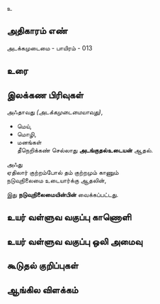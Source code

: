 உ


## அதிகாரம் எண்

அடக்கமுடைமை - பாயிரம் - 013
## உரை


## இலக்கண பிரிவுகள் 

அஃதாவது _(அடக்கமுடைமையாவது)_,  

* மெய்,  
* மொழி,  
* மனங்கள்  
தீநெறிக்கண் செல்லாது **அடங்குதல்உடையன்** ஆதல்.  

அஃது  
ஏதிலார் குற்றம்போல் தம் குற்றமும் காணும்  
நடுவுநிலைமை உடையார்க்கு ஆதலின்,  

இது **நடுவுநிலைமையின்பின்** வைக்கப்பட்டது.


## உயர் வள்ளுவ வகுப்பு காணொளி


## உயர் வள்ளுவ வகுப்பு ஒலி அமைவு 


## கூடுதல் குறிப்புகள்


## ஆங்கில விளக்கம்


